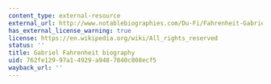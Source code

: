 ```yaml
---
content_type: external-resource
external_url: http://www.notablebiographies.com/Du-Fi/Fahrenheit-Gabriel.html
has_external_license_warning: true
license: https://en.wikipedia.org/wiki/All_rights_reserved
status: ''
title: Gabriel Fahrenheit biography
uid: 762fe129-97a1-4929-a948-7840c808ecf5
wayback_url: ''
---
```

